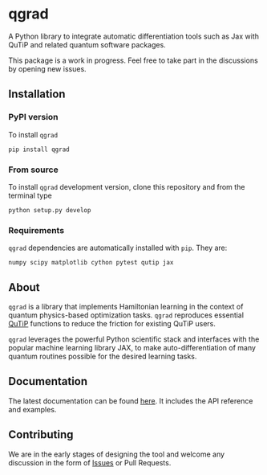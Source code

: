 # qgrad

A Python library to integrate automatic differentiation tools such as Jax with QuTiP and related quantum software packages.

This package is a work in progress. Feel free to take part in the discussions by opening new issues.

## Installation

### PyPI version
To install ``qgrad``

```
pip install qgrad
```

### From source
To install ``qgrad`` development version, clone this repository and from the terminal type

```
python setup.py develop
```

### Requirements
``qgrad`` dependencies are automatically installed with `pip`. They are:

``numpy scipy matplotlib cython pytest qutip jax``


## About

``qgrad`` is a library that implements Hamiltonian learning in the context of quantum physics-based optimization tasks.
 ``qgrad`` reproduces essential [QuTiP](http://qutip.org/) functions to reduce the friction for existing QuTiP users.


``qgrad`` leverages the powerful Python scientific stack and interfaces with the popular machine learning library JAX, to make auto-differentiation of many quantum routines possible for the desired learning tasks.

## Documentation
The latest documentation can be found [here](https://qgrad.readthedocs.io/en/latest). It includes the API reference and examples.


## Contributing
We are in the early stages of designing the tool and welcome any discussion in the form of [Issues](https://github.com/qgrad/qgrad/issues/new) or Pull Requests.
